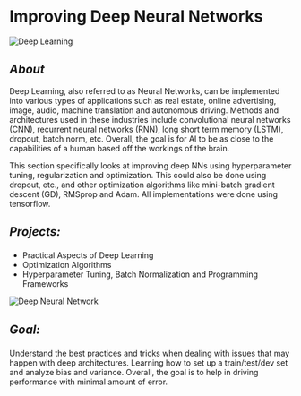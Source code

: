 <h1><strong> Improving Deep Neural Networks </strong></h1>

![Deep Learning](https://thumbor.forbes.com/thumbor/fit-in/1200x0/filters%3Aformat%28jpg%29/https%3A%2F%2Fspecials-images.forbesimg.com%2Fimageserve%2F1132912604%2F0x0.jpg%3FcropX1%3D0%26cropX2%3D3840%26cropY1%3D0%26cropY2%3D2160)

<h2><strong><em> About </em></strong></h2>

<p>Deep Learning, also referred to as Neural Networks, can be implemented into various types of applications such as real estate, online advertising, image, audio,
 machine translation and autonomous driving. Methods and architectures used in these industries include convolutional neural networks (CNN), recurrent neural
 networks (RNN), long short term memory (LSTM), dropout, batch norm, etc. Overall, the goal is for AI to be as close to the capabilities of a human based off
 the workings of the brain. </p>

<p>This section specifically looks at improving deep NNs using hyperparameter tuning, regularization and optimization. This could also be done using dropout, etc.,
and other optimization algorithms like mini-batch gradient descent (GD), RMSprop and Adam. All implementations were done using tensorflow. </p>

<h2><p><strong><em>Projects:</em></strong></p></h2>

<ul>
<li>Practical Aspects of Deep Learning</li>
<li>Optimization Algorithms</li>
<li>Hyperparameter Tuning, Batch Normalization and Programming Frameworks</li>
</ul>

![Deep Neural Network](https://tectales.com/media/story_section_image/529/img-01-rsna-ai-adhd.png)
<h2><p><strong><em>Goal:</em></strong></p></h2>

<p>Understand the best practices and tricks when dealing with issues that may happen with deep architectures. Learning how to set up a train/test/dev set and
analyze bias and variance. Overall, the goal is to help in driving performance with minimal amount of error.</p>
